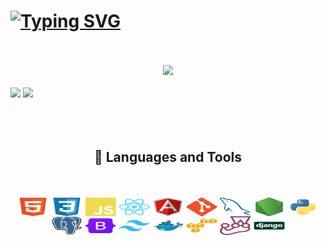 
<div style= "text-align= center display=flex  justify-content= center " >
<h1> <a href="https://git.io/typing-svg"><img src="https://readme-typing-svg.demolab.com?font=arial&weight=300&duration=3000&pause=1000&color=275AF7&random=false&width=435&lines=I'm+Junior+Reis;I'm+from+Brazil;and+I+study+web+development++" alt="Typing SVG" /></a> </h1>
</div>
 <br>
 <br>
 
 <div align="center">
<img src="https://i.pinimg.com/originals/f1/ed/a4/f1eda4768df8d8135c779772f2833e88.gif" width="50%" height="auto" frameBorder="0">
</div>
<br>

<div align="center" style="display: flex" flex-direction="row">
 <a src="">
<img height="150em" src="https://github-readme-stats.vercel.app/api/top-langs/?username=JuniorReisx&layout=compact&langs_count=7&theme=blue"/>
<img height="150em" src="https://github-readme-stats.vercel.app/api?username=JuniorReisx&show_icons=true&theme=blue"/>
</div>

<br>
<br>
<br>

 <h2 align="center"> <b>🔭 Languages and Tools</b> </h2>


<div style="display: inline_block" align="center"><br>
  <br>
   <div>
  <img align="center" alt="JuniorHTML" height="30" width="50" src="https://raw.githubusercontent.com/devicons/devicon/master/icons/html5/html5-original.svg">
  <img align="center" alt="JuniorCSS" height="30" width="50" src="https://raw.githubusercontent.com/devicons/devicon/master/icons/css3/css3-original.svg">
  <img align="center" alt="JuniorJs" height="30" width="50" src="https://raw.githubusercontent.com/devicons/devicon/master/icons/javascript/javascript-plain.svg">
  <img align="center" alt="JuniorReact" height="30" width="50" src="https://raw.githubusercontent.com/devicons/devicon/master/icons/react/react-original.svg">
  <img align="center" alt="JuniorAngular" height="30" width="50" src="https://raw.githubusercontent.com/devicons/devicon/master/icons/angularjs/angularjs-original.svg">
  <img align="center" alt="JuniorGit" height="30" width="50" src="https://raw.githubusercontent.com/devicons/devicon/master/icons/git/git-original.svg">
  <img align="center" alt="JuniorMySQL" height="30" width="50" src="https://raw.githubusercontent.com/devicons/devicon/master/icons/mysql/mysql-original.svg">
  <img align="center" alt="JuniorNode" height="30" width="50" src="https://raw.githubusercontent.com/devicons/devicon/master/icons/nodejs/nodejs-original.svg">
  <img align="center" alt="JuniorPython" height="30" width="50" src="https://raw.githubusercontent.com/devicons/devicon/master/icons/python/python-original.svg">
  <img align="center" alt="JuniorPostgreSQL" height="30" width="50" src="https://raw.githubusercontent.com/devicons/devicon/master/icons/postgresql/postgresql-original.svg">
  <img align="center" alt="JuniorBootstrap" height="30" width="50" src="https://raw.githubusercontent.com/devicons/devicon/master/icons/bootstrap/bootstrap-original.svg">
  <img align="center" alt="JuniorTailwind" height="30" width="50" src="https://raw.githubusercontent.com/devicons/devicon/master/icons/tailwindcss/tailwindcss-original.svg">
  <img align="center" alt="JuniorDocker" height="30" width="50" src="https://raw.githubusercontent.com/devicons/devicon/master/icons/docker/docker-original.svg">
  <img align="center" alt="JuniorAWS" height="30" width="50" src="https://raw.githubusercontent.com/devicons/devicon/master/icons/amazonwebservices/amazonwebservices-original.svg">
  <img align="center" alt="JuniorJest" height="30" width="50" src="https://raw.githubusercontent.com/devicons/devicon/master/icons/jest/jest-plain.svg">
  <img align="center" alt="JuniorDjango" height="30" width="50" src="https://raw.githubusercontent.com/devicons/devicon/master/icons/django/django-original.svg">
</div>


